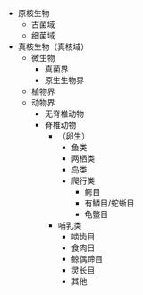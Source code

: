 - 原核生物
  - 古菌域
  - 细菌域
- 真核生物（真核域）
  - 微生物
    - 真菌界
    - 原生生物界
  - 植物界
  - 动物界
    - 无脊椎动物
    - 脊椎动物
      - （卵生）
        - 鱼类
        - 两栖类
        - 鸟类
        - 爬行类
          - 鳄目
          - 有鳞目/蛇蜥目
          - 龟鳖目
      - 哺乳类
        - 啮齿目
        - 食肉目
        - 鲸偶蹄目
        - 灵长目
        - 其他

